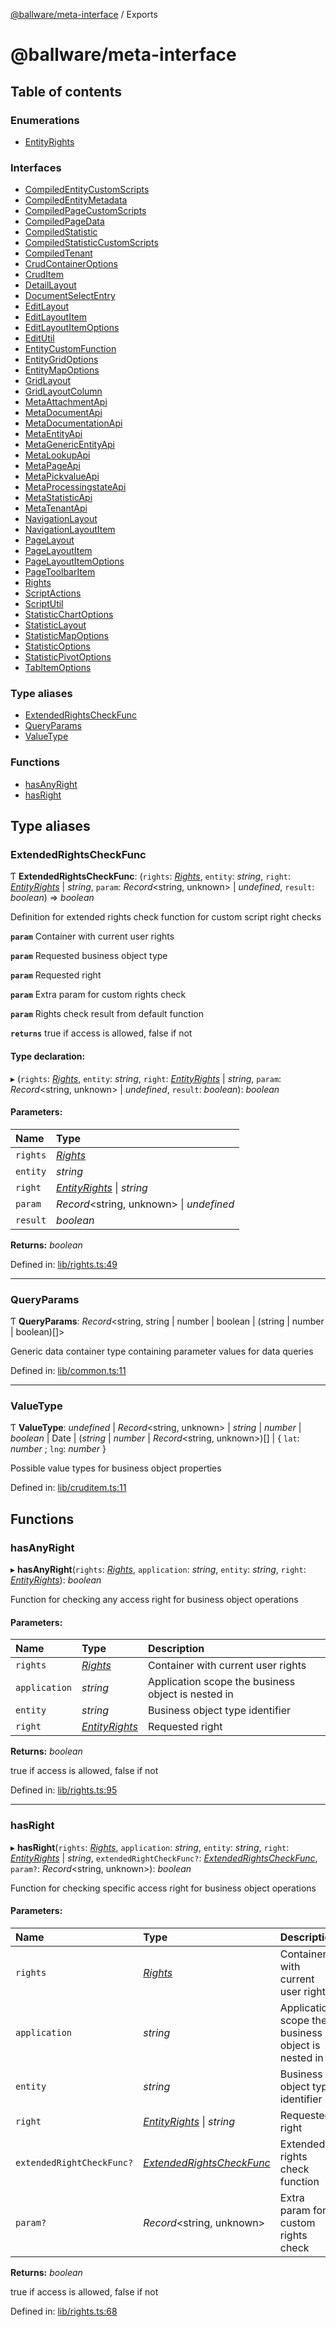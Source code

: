 [@ballware/meta-interface](README.md) / Exports

# @ballware/meta-interface

## Table of contents

### Enumerations

- [EntityRights](enums/entityrights.md)

### Interfaces

- [CompiledEntityCustomScripts](interfaces/compiledentitycustomscripts.md)
- [CompiledEntityMetadata](interfaces/compiledentitymetadata.md)
- [CompiledPageCustomScripts](interfaces/compiledpagecustomscripts.md)
- [CompiledPageData](interfaces/compiledpagedata.md)
- [CompiledStatistic](interfaces/compiledstatistic.md)
- [CompiledStatisticCustomScripts](interfaces/compiledstatisticcustomscripts.md)
- [CompiledTenant](interfaces/compiledtenant.md)
- [CrudContainerOptions](interfaces/crudcontaineroptions.md)
- [CrudItem](interfaces/cruditem.md)
- [DetailLayout](interfaces/detaillayout.md)
- [DocumentSelectEntry](interfaces/documentselectentry.md)
- [EditLayout](interfaces/editlayout.md)
- [EditLayoutItem](interfaces/editlayoutitem.md)
- [EditLayoutItemOptions](interfaces/editlayoutitemoptions.md)
- [EditUtil](interfaces/editutil.md)
- [EntityCustomFunction](interfaces/entitycustomfunction.md)
- [EntityGridOptions](interfaces/entitygridoptions.md)
- [EntityMapOptions](interfaces/entitymapoptions.md)
- [GridLayout](interfaces/gridlayout.md)
- [GridLayoutColumn](interfaces/gridlayoutcolumn.md)
- [MetaAttachmentApi](interfaces/metaattachmentapi.md)
- [MetaDocumentApi](interfaces/metadocumentapi.md)
- [MetaDocumentationApi](interfaces/metadocumentationapi.md)
- [MetaEntityApi](interfaces/metaentityapi.md)
- [MetaGenericEntityApi](interfaces/metagenericentityapi.md)
- [MetaLookupApi](interfaces/metalookupapi.md)
- [MetaPageApi](interfaces/metapageapi.md)
- [MetaPickvalueApi](interfaces/metapickvalueapi.md)
- [MetaProcessingstateApi](interfaces/metaprocessingstateapi.md)
- [MetaStatisticApi](interfaces/metastatisticapi.md)
- [MetaTenantApi](interfaces/metatenantapi.md)
- [NavigationLayout](interfaces/navigationlayout.md)
- [NavigationLayoutItem](interfaces/navigationlayoutitem.md)
- [PageLayout](interfaces/pagelayout.md)
- [PageLayoutItem](interfaces/pagelayoutitem.md)
- [PageLayoutItemOptions](interfaces/pagelayoutitemoptions.md)
- [PageToolbarItem](interfaces/pagetoolbaritem.md)
- [Rights](interfaces/rights.md)
- [ScriptActions](interfaces/scriptactions.md)
- [ScriptUtil](interfaces/scriptutil.md)
- [StatisticChartOptions](interfaces/statisticchartoptions.md)
- [StatisticLayout](interfaces/statisticlayout.md)
- [StatisticMapOptions](interfaces/statisticmapoptions.md)
- [StatisticOptions](interfaces/statisticoptions.md)
- [StatisticPivotOptions](interfaces/statisticpivotoptions.md)
- [TabItemOptions](interfaces/tabitemoptions.md)

### Type aliases

- [ExtendedRightsCheckFunc](modules.md#extendedrightscheckfunc)
- [QueryParams](modules.md#queryparams)
- [ValueType](modules.md#valuetype)

### Functions

- [hasAnyRight](modules.md#hasanyright)
- [hasRight](modules.md#hasright)

## Type aliases

### ExtendedRightsCheckFunc

Ƭ **ExtendedRightsCheckFunc**: (`rights`: [*Rights*](interfaces/rights.md), `entity`: *string*, `right`: [*EntityRights*](enums/entityrights.md) \| *string*, `param`: *Record*<string, unknown\> \| *undefined*, `result`: *boolean*) => *boolean*

Definition for extended rights check function for custom script right checks

**`param`** Container with current user rights

**`param`** Requested business object type

**`param`** Requested right

**`param`** Extra param for custom rights check

**`param`** Rights check result from default function

**`returns`** true if access is allowed, false if not

#### Type declaration:

▸ (`rights`: [*Rights*](interfaces/rights.md), `entity`: *string*, `right`: [*EntityRights*](enums/entityrights.md) \| *string*, `param`: *Record*<string, unknown\> \| *undefined*, `result`: *boolean*): *boolean*

#### Parameters:

Name | Type |
:------ | :------ |
`rights` | [*Rights*](interfaces/rights.md) |
`entity` | *string* |
`right` | [*EntityRights*](enums/entityrights.md) \| *string* |
`param` | *Record*<string, unknown\> \| *undefined* |
`result` | *boolean* |

**Returns:** *boolean*

Defined in: [lib/rights.ts:49](https://github.com/ballware/ballware-client/blob/69c8328/libs/meta-interface/src/lib/rights.ts#L49)

___

### QueryParams

Ƭ **QueryParams**: *Record*<string, string \| number \| boolean \| (string \| number \| boolean)[]\>

Generic data container type containing parameter values for data queries

Defined in: [lib/common.ts:11](https://github.com/ballware/ballware-client/blob/69c8328/libs/meta-interface/src/lib/common.ts#L11)

___

### ValueType

Ƭ **ValueType**: *undefined* \| *Record*<string, unknown\> \| *string* \| *number* \| *boolean* \| Date \| (*string* \| *number* \| *Record*<string, unknown\>)[] \| { `lat`: *number* ; `lng`: *number*  }

Possible value types for business object properties

Defined in: [lib/cruditem.ts:11](https://github.com/ballware/ballware-client/blob/69c8328/libs/meta-interface/src/lib/cruditem.ts#L11)

## Functions

### hasAnyRight

▸ **hasAnyRight**(`rights`: [*Rights*](interfaces/rights.md), `application`: *string*, `entity`: *string*, `right`: [*EntityRights*](enums/entityrights.md)): *boolean*

Function for checking any access right for business object operations

#### Parameters:

Name | Type | Description |
:------ | :------ | :------ |
`rights` | [*Rights*](interfaces/rights.md) | Container with current user rights   |
`application` | *string* | Application scope the business object is nested in   |
`entity` | *string* | Business object type identifier   |
`right` | [*EntityRights*](enums/entityrights.md) | Requested right   |

**Returns:** *boolean*

true if access is allowed, false if not

Defined in: [lib/rights.ts:95](https://github.com/ballware/ballware-client/blob/69c8328/libs/meta-interface/src/lib/rights.ts#L95)

___

### hasRight

▸ **hasRight**(`rights`: [*Rights*](interfaces/rights.md), `application`: *string*, `entity`: *string*, `right`: [*EntityRights*](enums/entityrights.md) \| *string*, `extendedRightCheckFunc?`: [*ExtendedRightsCheckFunc*](modules.md#extendedrightscheckfunc), `param?`: *Record*<string, unknown\>): *boolean*

Function for checking specific access right for business object operations

#### Parameters:

Name | Type | Description |
:------ | :------ | :------ |
`rights` | [*Rights*](interfaces/rights.md) | Container with current user rights   |
`application` | *string* | Application scope the business object is nested in   |
`entity` | *string* | Business object type identifier   |
`right` | [*EntityRights*](enums/entityrights.md) \| *string* | Requested right   |
`extendedRightCheckFunc?` | [*ExtendedRightsCheckFunc*](modules.md#extendedrightscheckfunc) | Extended rights check function   |
`param?` | *Record*<string, unknown\> | Extra param for custom rights check   |

**Returns:** *boolean*

true if access is allowed, false if not

Defined in: [lib/rights.ts:68](https://github.com/ballware/ballware-client/blob/69c8328/libs/meta-interface/src/lib/rights.ts#L68)
